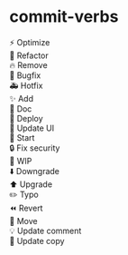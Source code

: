 # commit-verbs

⚡️ Optimize  
🎨 Refactor  
🔥 Remove  
🐛 Bugfix  
🚑 Hotfix  
✨ Add  
📝 Doc  
🚀 Deploy  
💄 Update UI  
🎉 Start  
🔒 Fix security  
🚧 WIP  
⬇️ Downgrade  
⬆️ Upgrade  
✏️ Typo  
⏪ Revert  
🚚 Move  
💡 Update comment  
💬 Update copy  
